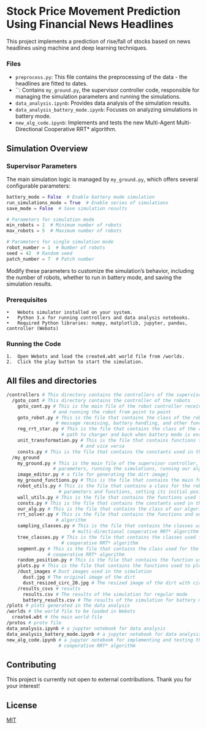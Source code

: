 # Stock Price Movement Prediction Using Financial News Headlines

This project implements a prediction of rise/fall of stocks based on news headlines using machine and deep learning techniques.

### Files

- `preprocess.py`: This file contains the preprocessing of the data - the headlines are fitted to dates.
- ``: Contains `my_ground.py`, the supervisor controller code, responsible for managing the simulation parameters and running the simulations.
- `data_analysis.ipynb`: Provides data analysis of the simulation results.
- `data_analysis_battery_mode.ipynb`: Focuses on analyzing simulations in battery mode.
- `new_alg_code.ipynb`: Implements and tests the new Multi-Agent Multi-Directional Cooperative RRT* algorithm.

## Simulation Overview

### Supervisor Parameters
The main simulation logic is managed by `my_ground.py`, which offers several configurable parameters:

```python
battery_mode = False  # Enable battery mode simulation
run_simulations_mode = True  # Enable series of simulations
save_mode = False  # Save simulation results

# Parameters for simulation mode
min_robots = 1  # Minimum number of robots
max_robots = 5  # Maximum number of robots

# Parameters for single simulation mode
robot_number = 1  # Number of robots
seed = 42  # Random seed
patch_number = 7  # Patch number
```

Modify these parameters to customize the simulation’s behavior, including the number of robots, whether to run in battery mode, and saving the simulation results.

### Prerequisites

	•	Webots simulator installed on your system.
	•	Python 3.x for running controllers and data analysis notebooks.
	•	Required Python libraries: numpy, matplotlib, jupyter, pandas, controller (Webots)

### Running the Code

	1.	Open Webots and load the create4.wbt world file from /worlds.
	2.	Click the play button to start the simulation.

## All files and directories

```bash
/controllers # This directory contains the controllers of the supervisor and the robots
  /goto_cont # This directory contains the controller of the robots
    goto_cont.py # This is the main file of the robot controller receiving the message from the supervisor 
                 # and running the robot from point to point
    goto_robot.py # This is the file that contains the class of the robot, controlling its parameters, movement,
                  # message receiving, battery handling, and other functions
    reg_rrt_star.py # This is the file that contains the class of the regular RRT* algorithm, which is used to find the 
                    # path to charger and back when battery mode is enabled
    unit_transformation.py # This is the file that contains functions to covert floor units to robot coordinates 
                           # and vice versa
    consts.py # This is the file that contains the constants used in the robot controller
  /my_ground
    my_ground.py # This is the main file of the supervisor controller, which is responsible for managing the simulation
                 # parameters, running the simulations, running our algorithm, and sending the path to the robots
    image_editor.py # a file for generating the dirt imagej
    my_ground_functions.py # This is the file that contains the main functions used in the supervisor controller
    robot_utils.py # This is the file that contains a class for the robot object, which is used to store the robot's 
                   # parameters and functions, setting its initial position, and getting the robot's current position
    wall_utils.py # This is the file that contains the functions used to create the walls in the simulation
    consts.py # This is the file that contains the constants used in the supervisor controller
    our_alg.py # This is the file that contains the class of our algorithm, which is used to find the path for the robots
    rrt_solver.py # This is the file that contains the functions and our multi-agent multi-directional cooperative RRT* 
                  # algorithm
    sampling_classes.py # This is the file that contains the classes used for sampling the points in our multi-agent 
                        # multi-directional cooperative RRT* algorithm
    tree_classes.py # This is the file that contains the classes used for the tree in our multi-agent multi-directional 
                    # cooperative RRT* algorithm
    segment.py # This is the file that contains the class used for the segment in our multi-agent multi-directional 
               # cooperative RRT* algorithm
    random_position.py # This is the file that contains the function used to generate a random position in the simulation
    plots.py # This is the file that contains the functions used to plot tree results and the path of the robots
    /dust_images # Dust images used in the simulation
      dust.jpg # The original image of the dirt
      dust_resized_circ_20.jpg # The resized image of the dirt with circles of radius 20 
    /results_csvs # results
      results.csv # The results of the simulation for regular mode
      battery_results.csv # The results of the simulation for battery mode
/plots # plots generated in the data analysis
/worlds # the world file to be loaded in Webots
  create4.wbt # the main world file
/protos # proto file
data_analysis.ipynb # a jupyter notebook for data analysis
data_analysis_battery_mode.ipynb # a jupyter notebook for data analysis in battery mode
new_alg_code.ipynb # a jupyter notebook for implementing and testing the multi-agent multi-directional
                   # cooperative RRT* algorithm
```

## Contributing

This project is currently not open to external contributions. Thank you for your interest!

## License

[MIT](https://choosealicense.com/licenses/mit/)
